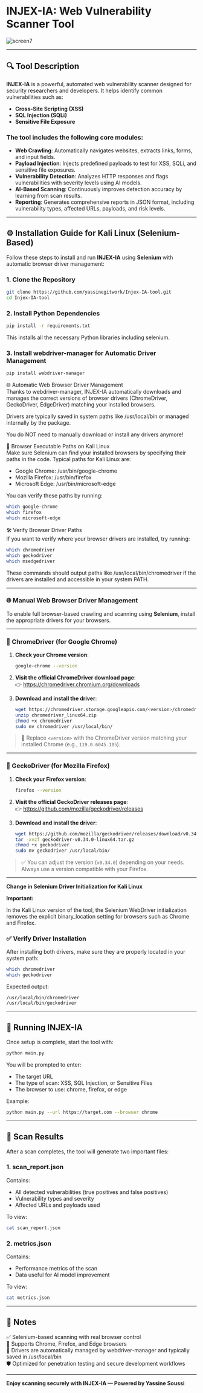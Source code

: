 
# INJEX-IA: Web Vulnerability Scanner Tool

![screen7](https://github.com/user-attachments/assets/7d4928b5-0db3-4033-87b2-e1d5fe188f01)

---

## 🔍 Tool Description

**INJEX-IA** is a powerful, automated web vulnerability scanner designed for security researchers and developers. It helps identify common vulnerabilities such as:

- **Cross-Site Scripting (XSS)**
- **SQL Injection (SQLi)**
- **Sensitive File Exposure**

### The tool includes the following core modules:

- **Web Crawling**: Automatically navigates websites, extracts links, forms, and input fields.
- **Payload Injection**: Injects predefined payloads to test for XSS, SQLi, and sensitive file exposures.
- **Vulnerability Detection**: Analyzes HTTP responses and flags vulnerabilities with severity levels using AI models.
- **AI-Based Scanning**: Continuously improves detection accuracy by learning from scan results.
- **Reporting**: Generates comprehensive reports in JSON format, including vulnerability types, affected URLs, payloads, and risk levels.

---

## ⚙️ Installation Guide for Kali Linux (Selenium-Based)

Follow these steps to install and run **INJEX-IA** using **Selenium** with automatic browser driver management:

### 1. Clone the Repository
```bash
git clone https://github.com/yassinegitwork/Injex-IA-tool.git
cd Injex-IA-tool
```

### 2. Install Python Dependencies
```bash
pip install -r requirements.txt
```

This installs all the necessary Python libraries including selenium.

### 3. Install webdriver-manager for Automatic Driver Management
```bash
pip install webdriver-manager
```

🌐 Automatic Web Browser Driver Management  
Thanks to webdriver-manager, INJEX-IA automatically downloads and manages the correct versions of browser drivers (ChromeDriver, GeckoDriver, EdgeDriver) matching your installed browsers.

Drivers are typically saved in system paths like /usr/local/bin or managed internally by the package.

You do NOT need to manually download or install any drivers anymore!

🔧 Browser Executable Paths on Kali Linux  
Make sure Selenium can find your installed browsers by specifying their paths in the code. Typical paths for Kali Linux are:

- Google Chrome: /usr/bin/google-chrome
- Mozilla Firefox: /usr/bin/firefox
- Microsoft Edge: /usr/bin/microsoft-edge

You can verify these paths by running:

```bash
which google-chrome
which firefox
which microsoft-edge
```

🛠️ Verify Browser Driver Paths  
If you want to verify where your browser drivers are installed, try running:

```bash
which chromedriver
which geckodriver
which msedgedriver
```

These commands should output paths like /usr/local/bin/chromedriver if the drivers are installed and accessible in your system PATH.

---

### 🌐 Manual Web Browser Driver Management

To enable full browser-based crawling and scanning using **Selenium**, install the appropriate drivers for your browsers.

---

### 🚀 ChromeDriver (for Google Chrome)

1. **Check your Chrome version**:
   ```bash
   google-chrome --version
   ```

2. **Visit the official ChromeDriver download page**:  
   👉 https://chromedriver.chromium.org/downloads

3. **Download and install the driver**:
   ```bash
   wget https://chromedriver.storage.googleapis.com/<version>/chromedriver_linux64.zip
   unzip chromedriver_linux64.zip
   chmod +x chromedriver
   sudo mv chromedriver /usr/local/bin/
   ```

> 🔁 Replace `<version>` with the ChromeDriver version matching your installed Chrome (e.g., `119.0.6045.105`).

---

### 🦊 GeckoDriver (for Mozilla Firefox)

1. **Check your Firefox version**:
   ```bash
   firefox --version
   ```

2. **Visit the official GeckoDriver releases page**:  
   👉 https://github.com/mozilla/geckodriver/releases

3. **Download and install the driver**:
   ```bash
   wget https://github.com/mozilla/geckodriver/releases/download/v0.34.0/geckodriver-v0.34.0-linux64.tar.gz
   tar -xvzf geckodriver-v0.34.0-linux64.tar.gz
   chmod +x geckodriver
   sudo mv geckodriver /usr/local/bin/
   ```

> ✅ You can adjust the version (`v0.34.0`) depending on your needs. Always use a version compatible with your Firefox.

---

**Change in Selenium Driver Initialization for Kali Linux**

**Important:**

In the Kali Linux version of the tool, the Selenium WebDriver initialization removes the explicit binary_location setting for browsers such as Chrome and Firefox.

### ✅ Verify Driver Installation

After installing both drivers, make sure they are properly located in your system path:

```bash
which chromedriver
which geckodriver
```

Expected output:
```
/usr/local/bin/chromedriver
/usr/local/bin/geckodriver
```

---

## 🚀 Running INJEX-IA

Once setup is complete, start the tool with:

```bash
python main.py
```

You will be prompted to enter:

- The target URL
- The type of scan: XSS, SQL Injection, or Sensitive Files
- The browser to use: chrome, firefox, or edge

Example:

```bash
python main.py --url https://target.com --browser chrome
```

---

## 📁 Scan Results

After a scan completes, the tool will generate two important files:

### 1. scan_report.json  
Contains:

- All detected vulnerabilities (true positives and false positives)
- Vulnerability types and severity
- Affected URLs and payloads used

To view:

```bash
cat scan_report.json
```

### 2. metrics.json  
Contains:

- Performance metrics of the scan
- Data useful for AI model improvement

To view:

```bash
cat metrics.json
```

---

## 📌 Notes

✅ Selenium-based scanning with real browser control  
🔄 Supports Chrome, Firefox, and Edge browsers  
🔧 Drivers are automatically managed by webdriver-manager and typically saved in /usr/local/bin  
🛡️ Optimized for penetration testing and secure development workflows

---

**Enjoy scanning securely with INJEX-IA — Powered by Yassine Soussi**
